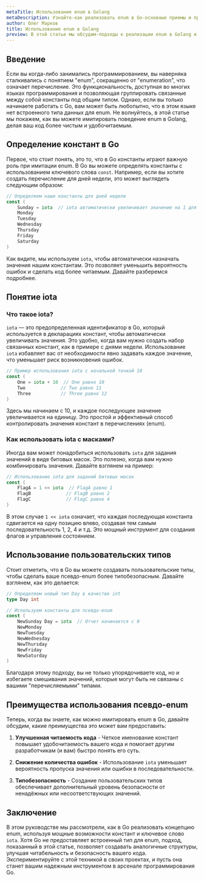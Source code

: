 ```yaml
---
metaTitle: Использование enum в Golang
metaDescription: Узнайте-как реализовать enum в Go-основные приемы и примеры-настолько простые-и понятные-что они станут вашим удобным инструментом в программировании
author: Олег Марков
title: Использование enum в Golang
preview: В этой статье мы обсудим-подходы к реализации enum в Golang и разберем-с примерами-то как эффективно их применять в-коде
---
```


## Введение

Если вы когда-либо занимались программированием, вы наверняка сталкивались с понятием "enum", сокращенно от "enumeration", что означает перечисление. Это функциональность, доступная во многих языках программирования и позволяющая группировать связанные между собой константы под общим типом. Однако, если вы только начинаете работать с Go, вам может быть любопытно, что в этом языке нет встроенного типа данных для enum. Не волнуйтесь, в этой статье мы покажем, как вы можете имитировать поведение enum в Golang, делая ваш код более чистым и удобочитаемым.

## Определение констант в Go

Первое, что стоит понять, это то, что в Go константы играют важную роль при имитации enum. В Go вы можете определять константы с использованием ключевого слова `const`. Например, если вы хотите создать перечисление для дней недели, это может выглядеть следующим образом:

```go
// Определяем наши константы для дней недели
const (
    Sunday = iota  // iota автоматически увеличивает значение на 1 для каждой последующей строки
    Monday
    Tuesday
    Wednesday
    Thursday
    Friday
    Saturday
)
```

Как видите, мы используем `iota`, чтобы автоматически назначать значения нашим константам. Это позволяет уменьшить вероятность ошибок и сделать код более читаемым. Давайте разберемся подробнее.

## Понятие iota

### Что такое iota?

`iota` — это предопределенная идентификатор в Go, который используется в декларациях констант, чтобы автоматически увеличивать значения. Это удобно, когда вам нужно создать набор связанных констант, как в примере с днями недели. Использование `iota` избавляет вас от необходимости явно задавать каждое значение, что уменьшает риск возникновения ошибок.

```go
// Пример использования iota с начальной точкой 10
const (
    One = iota + 10  // One равно 10
    Two             // Two равно 11
    Three           // Three равно 12
)
```

Здесь мы начинаем с 10, и каждое последующее значение увеличивается на единицу. Это простой и эффективный способ контролировать значения констант в перечислениях (enum).

### Как использовать iota с масками?

Иногда вам может понадобиться использовать `iota` для задания значений в виде битовых масок. Это полезно, когда вам нужно комбинировать значения. Давайте взглянем на пример:

```go
// Использование iota для заданий битовых масок
const (
    FlagA = 1 << iota  // FlagA равно 1
    FlagB             // FlagB равно 2
    FlagC             // FlagC равно 4
)
```

В этом случае `1 << iota` означает, что каждая последующая константа сдвигается на одну позицию влево, создавая тем самым последовательность 1, 2, 4 и т.д. Это мощный инструмент для создания флагов и управления состоянием.

## Использование пользовательских типов

Стоит отметить, что в Go вы можете создавать пользовательские типы, чтобы сделать ваше псевдо-enum более типобезопасным. Давайте взглянем, как это делается:

```go
// Определяем новый тип Day в качестве int
type Day int

// Используем константы для псевдо-enum
const (
    NewSunday Day = iota  // Отчет начинается с 0
    NewMonday
    NewTuesday
    NewWednesday
    NewThursday
    NewFriday
    NewSaturday
)
```

Благодаря этому подходу, вы не только упорядочиваете код, но и избегаете смешивания значений, которые могут быть не связаны с вашими "перечисляемыми" типами.

## Преимущества использования псевдо-enum

Теперь, когда вы знаете, как можно имитировать enum в Go, давайте обсудим, какие преимущества это может вам предоставить:

1. **Улучшенная читаемость кода** - Четкое именование констант повышает удобочитаемость вашего кода и помогает другим разработчикам (и вам) быстро понять его суть.

2. **Снижение количества ошибок** - Использование `iota` уменьшает вероятность пропуска значения или ошибки в последовательности.

3. **Типобезопасность** - Создание пользовательских типов обеспечивает дополнительный уровень безопасности от ненадёжных или несоответствующих значений.

## Заключение

В этом руководстве мы рассмотрели, как в Go реализовать концепцию enum, используя мощные возможности констант и ключевое слово `iota`. Хотя Go не предоставляет встроенный тип для enum, подход, показанный в этой статье, позволяет создавать аналогичные структуры, улучшая читабельность и безопасность вашего кода. Экспериментируйте с этой техникой в своих проектах, и пусть она станет вашим надежным инструментом в арсенале программирования Go.